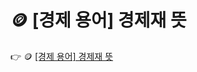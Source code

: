 # 🪙 [경제 용어] 경제재 뜻

 :point_right: 🪙 <a href='https://finrel.tistory.com/entry/%F0%9F%AA%99-%EA%B2%BD%EC%A0%9C-%EC%9A%A9%EC%96%B4-%EA%B2%BD%EC%A0%9C%EC%9E%AC-%EB%9C%BB' target='_blank'>[경제 용어] 경제재 뜻</a>
